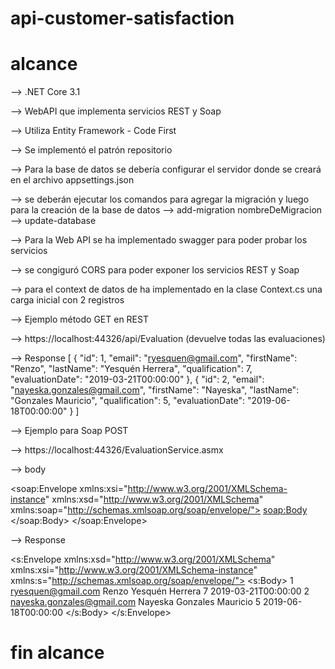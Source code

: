 # api-customer-satisfaction

# alcance

--> .NET Core 3.1

--> WebAPI que implementa servicios REST y Soap

--> Utiliza Entity Framework - Code First

--> Se implementó el patrón repositorio

--> Para la base de datos se debería configurar el servidor donde se creará en el archivo appsettings.json

--> se deberán ejecutar los comandos para agregar la migración y luego para la creación de la base de datos
--> add-migration nombreDeMigracion
--> update-database

--> Para la Web API se ha implementado swagger para poder probar los servicios

--> se congiguró CORS para poder exponer los servicios REST y Soap

--> para el context de datos de ha implementado en la clase Context.cs una carga inicial con 2 registros

--> Ejemplo método GET en REST

--> https://localhost:44326/api/Evaluation (devuelve todas las evaluaciones) 

--> Response 
[
    {
        "id": 1,
        "email": "ryesquen@gmail.com",
        "firstName": "Renzo",
        "lastName": "Yesquén Herrera",
        "qualification": 7,
        "evaluationDate": "2019-03-21T00:00:00"
    },
    {
        "id": 2,
        "email": "nayeska.gonzales@gmail.com",
        "firstName": "Nayeska",
        "lastName": "Gonzales Mauricio",
        "qualification": 5,
        "evaluationDate": "2019-06-18T00:00:00"
    }
]

--> Ejemplo para Soap POST

--> https://localhost:44326/EvaluationService.asmx

--> body 

<?xml version="1.0" encoding="utf-8"?>
<soap:Envelope xmlns:xsi="http://www.w3.org/2001/XMLSchema-instance" xmlns:xsd="http://www.w3.org/2001/XMLSchema" xmlns:soap="http://schemas.xmlsoap.org/soap/envelope/">
  <soap:Body>
    <GetAllSoap xmlns="http://tempuri.org/">
    </GetAllSoap>
  </soap:Body>
</soap:Envelope>

--> Response

<?xml version="1.0" encoding="utf-8"?>
<s:Envelope xmlns:xsd="http://www.w3.org/2001/XMLSchema" xmlns:xsi="http://www.w3.org/2001/XMLSchema-instance" xmlns:s="http://schemas.xmlsoap.org/soap/envelope/">
    <s:Body>
        <GetAllSoapResponse xmlns="http://tempuri.org/">
            <GetAllSoapResult xmlns:xsi="http://www.w3.org/2001/XMLSchema-instance" xmlns:xsd="http://www.w3.org/2001/XMLSchema">
                <EvaluationModel>
                    <Id>1</Id>
                    <Email>ryesquen@gmail.com</Email>
                    <FirstName>Renzo</FirstName>
                    <LastName>Yesquén Herrera</LastName>
                    <Qualification>7</Qualification>
                    <EvaluationDate>2019-03-21T00:00:00</EvaluationDate>
                </EvaluationModel>
                <EvaluationModel>
                    <Id>2</Id>
                    <Email>nayeska.gonzales@gmail.com</Email>
                    <FirstName>Nayeska</FirstName>
                    <LastName>Gonzales Mauricio</LastName>
                    <Qualification>5</Qualification>
                    <EvaluationDate>2019-06-18T00:00:00</EvaluationDate>
                </EvaluationModel>
            </GetAllSoapResult>
        </GetAllSoapResponse>
    </s:Body>
</s:Envelope>

# fin alcance	